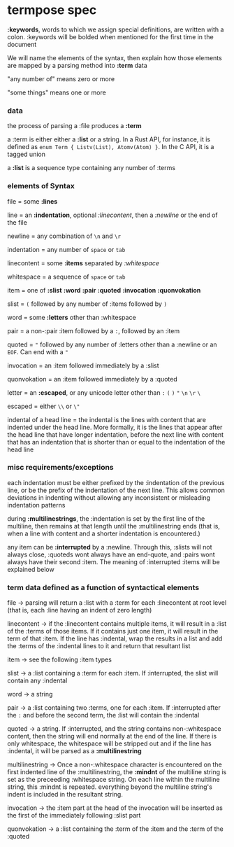 # termpose spec

**:keywords**, words to which we assign special definitions, are written with a colon. :keywords will be bolded when mentioned for the first time in the document

We will name the elements of the syntax, then explain how those elements are mapped by a parsing method into **:term** data

"any number of" means zero or more

"some things" means one or more



### data

the process of parsing a :file produces a **:term**

a :term is either either a **:list** or a string. In a Rust API, for instance, it is defined as `enum Term { Listv(List), Atomv(Atom) }`. In the C API, it is a tagged union

a **:list** is a sequence type containing any number of :terms





### elements of Syntax

file = some **:lines**

line = an **:indentation**, optional *:linecontent*, then a *:newline* or the end of the file

newline = any combination of `\n` and `\r`

indentation = any number of `space` or `tab`

linecontent = some **:items** separated by *:whitespace*

whitespace = a sequence of `space` or `tab`

item = one of **:slist** **:word** **:pair** **:quoted** **:invocation** **:quonvokation**



slist = `(` followed by any number of :items followed by `)`

word = some **:letters** other than :whitespace

pair = a non-:pair :item followed by a `:`, followed by an :item

quoted = `"` followed by any number of :letters other than a :newline or an `EOF`. Can end with a `"`

invocation = an :item followed immediately by a :slist

quonvokation = an :item followed immediately by a :quoted



letter = an **:escaped**, or any unicode letter other than `:` `(` `)` `"` `\n` `\r` `\`

escaped = either `\\` or `\"`




indental of a head line = the indental is the lines with content that are indented under the head line. More formally, it is the lines that appear after the head line that have longer indentation, before the next line with content that has an indentation that is shorter than or equal to the indentation of the head line


### misc requirements/exceptions

each indentation must be either prefixed by the :indentation of the previous line, or be the prefix of the indentation of the next line. This allows common deviations in indenting without allowing any inconsistent or misleading indentation patterns

during **:multilinestrings**, the :indentation is set by the first line of the multiline, then remains at that length until the :multilinestring ends (that is, when a line with content and a shorter indentation is encountered.)

any item can be **:interrupted** by a :newline. Through this, :slists will not always close, :quoteds wont always have an end-quote, and :pairs wont always have their second :item. The meaning of :interrupted :items will be explained below



### term data defined as a function of syntactical elements

file → parsing will return a :list with a :term for each :linecontent at root level (that is, each :line having an indent of zero length)

linecontent → if the :linecontent contains multiple items, it will result in a :list of the :terms of those items. If it contains just one item, it will result in the term of that :item. If the line has :indental, wrap the results in a list and add the :terms of the :indental lines to it and return that resultant list

item → see the following :item types

slist → a :list containing a :term for each :item. If :interrupted, the slist will contain any :indental

word → a string

pair → a :list containing two :terms, one for each :item. If :interrupted after the `:` and before the second term, the :list will contain the :indental

quoted → a string. If :interrupted, and the string contains non-:whitespace content, then the string will end normally at the end of the line. If there is only whitespace, the whitespace will be stripped out and if the line has :indental, it will be parsed as a **:multilinestring**

multilinestring → Once a non-:whitespace character is encountered on the first indented line of the :multilinestring, the **:mindnt** of the multiline string is set as the preceeding :whitespace string. On each line within the multiline string, this :mindnt is repeated. everything beyond the multiline string's indent is included in the resultant string.

invocation → the :item part at the head of the invocation will be inserted as the first of the immediately following :slist part

quonvokation → a :list containing the :term of the :item and the :term of the :quoted
